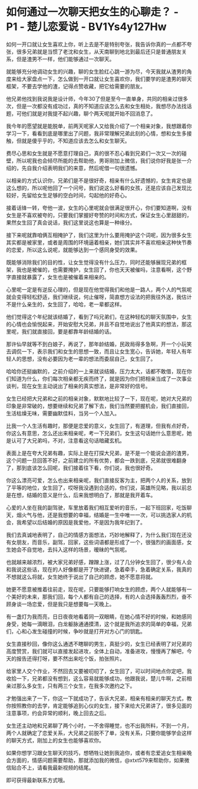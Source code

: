 # 如何通过一次聊天把女生的心聊走？ - P1 - 楚儿恋爱说 - BV1Ys4y127Hw

如何一开口就让女生喜欢上你，听上去是不是特别夸张，我告诉你真的一点都不夸张，很多兄弟就是当惯了老沈和女生，从天南聊到地北到最后还只是普通朋友关系，但是渣男不一样，他们能够通过一次聊天。

就能够充分地调动女生的兴趣，聊的女生脸红心跳一游为尽，今天我就从渣男的角度来给大家盘点一下，怎么做到一开口就让女生喜欢你，我们要学的是渣男的聊天框架，不要去学他的渣，记得点赞收藏，把它给需要的朋友。

他兄弟他找到我说我是设计师，今年30了但是至今一直单身，共同的相亲过很多次，但是一次都没有成功过，真的不知道应该怎么去和女生相处，我想尽办法找话题，可他们就是对我提不起兴趣，聊个两天呢就开始不回消息了。

我今年的愿望就是能脱单，前两天呢家人又给我介绍了一个相亲对象，我想跟着你学习一下，看看到底是哪里出了问题，我非常理解兄弟此刻的心情，想和女生多接触，但就是傻乎乎的，不知道应该去怎么和女生聊天。

费尽心思和女生就是不愿意打理自己，真的很不忍心看到兄弟们一次又一次的碰壁，所以呢我也会倾尽所能的去帮助他，男哥刚加上微信，我们说你好我是张一介绍的，先自我介绍表明我们的来意，然后呢借一句很遗憾。

以相亲的方式认识你，兄弟们是不是很好奇，相亲有什么好遗憾的，女生肯定也是这么想的，所以呢他回了一个问号，我们说这么好看的女孩，还是应该自己发现比较好，先留给女生足够的空白时间，勾起他的好奇心。

接着话锋一转，夸他一波，女生的心里呢就会很满足很开心，你们要知道啊，没有女生是不喜欢被夸的，只要我们掌握好夸赞的时间和方式，保证女生心里甜甜的，果然女生回了真会说话，我们这里说这也算是一种缘分。

接下来呢就靠咱俩互相掩护了，我们这里为什么要用掩护这个词呢，因为很多女生其实都是被家里，或者是周围的环境逼着相亲，她们其实并不喜欢相亲这种快节奏的恋爱，所以这么说呢，就能够达到一个感同身受的效果。

既能够消除我们的目的性，让女生觉得没有什么压力，同时还能够展现兄弟的框架，我也是被催的，也需要掩护，女生回了，你也天天被催吗，注意看啊，这个野字直接就暴露了，女生也是被催着来相亲的。

心里呢一定是有逆反心理的，但是现在他觉得我们和他是一路人，两个人的气氛呢就会变得轻松舒适，我们继续说，何止催呀，简直想方设法的把我往外送，我估计不是什么亲生的，女生回了，哈哈，老一辈都这样。

他们觉得这个年纪就该结婚了，看到了吗兄弟们，在这种轻松的聊天氛围中，女生的心情也会愉悦起来，开始安慰大兄弟，并且不自觉地说出了他真实的想法，那这里呢，我们就直接回，要是都靠年龄结婚的话。

那许仙早就等不到白娘子，再说了，那年龄结婚，民政局得多急啊，开一个小玩笑去调侃一下，表示我们和女生的思想一致，而且让女生宽心，告诉她，年轻人有年轻人的思想，没有必要因为老一辈的想法而委屈自己，女生回了。

哈哈你还挺幽默的，之前介绍的一上来就谈结婚，压力太大，话都不敢借，现在你们知道为什么，你们每次相亲都无疾而终了，就是因为你们把相亲当成了一次事业谈判，现在女生主动说出了相亲的真实想法，是非常好的信号。

女生已经把大兄弟和之前的相亲对象，默默地比较了一下，现在呢，她对大兄弟的印象是非常破的，想要继续和兄弟了解下去，我们当然要把握机会，我们直接回，生活枯燥无味，需要幽默佳料，当另一个人加入。

比我一个人生活有趣时，那便是恋爱的意义，女生回了，有道理，但我有点好奇，你这么有意思，怎么还出来相亲呢，考一下兄弟们，女生这句话她什么意思呢，她是认可了大兄弟吗，不对，注意看这句话暗藏玄机。

表面上是在夸大兄弟有趣，实际上是在打探大兄弟，是不是一个能说会道的渣男，这个问题一旦回答不好，之前建立的所有优势，都会一跌到底，兄弟就很难翻身了，那到底该怎么回呢，我们接着往下看，你们说，我也很好奇。

你这么漂亮可爱，怎么也出来相亲呢，我们直接反客为主，把两个人的关系，放到了平等的地位，女生回了，哎呀我没遇到合适的，你们说，英雄所见略，我以前总是在想，结婚的意义是什么，后来我想明白了，那就是我开着车。

心爱的人坐在我的副驾驶，车里放着我们相互爱听的音乐，一起下班回家，吃饭聊天，烟火气与他，还是我想要的幸福，结婚是一生中唯一一次，可以挑选家人的机会，我希望以后结婚的原因是我爱他，不是因为我年纪到了。

我们去真诚地表明了，自己的情感方面想法，巧妙地解释了，为什么我们现在还没有女朋友，而音乐，副驾，回家，这些词语都是形成了一个，很强烈的画面感，女生她会不自觉地，去抖入这样的场景，暧昧的气氛呢。

也就越来越浓烈，被大家兄弟好感，蹭蹭上涨，过了几分钟女生回了，很少有人会和我说这些话，现在的人好像都是开了快进键，急着牵手，急着确定关系，我真的不想就这么将就，女生她终于说出了自己的顾虑，她不愿意将就。

她更不愿意被推着往前走，现在呢，只要能够打响女生的顾虑，两个人就能够有一个美好的未来，那我们回，每个人都有自己的选择，有的人会选择轰轰烈烈，奋不顾身谈一场恋爱，但是我只是想要每一天晚上。

有一盏灯为我而亮，日日夜夜地看着同一双眼睛，在她心情不好的时候，和她感同身受，她每一滴眼泪，白龙躯脉通通摸清，这个就是我所追求的简单的幸福，兄弟们，心和心发生碰撞的时候，争吵就是打开对方心门的钥匙。

女生直接秒回，像你这么通透不瞎聊的男生，真挺少的，女生已经表明了对兄弟的高度赞赏，我们就可以直接发起进攻，全体上自动，准备进攻，慢慢再了解吧，今天的报告还得打呀，要不然出来吃个饭，拍张照片。

给家里人交个作业，不然回去又要被叨叨了，女生回了，可以时间地点你定吧，我收拾一下，兄弟都没有想到，这么容易就能够成功，他跟我说，楚儿牛啊，之前相亲过那么多女生，只有两三个女生，在我多次邀约之下。

才勉强出来了一下，你这一下就成功了，告诉大兄弟，相亲有相亲的聊天方式，教你按照教你的去学，肯定能够追到心仪的女生，接下来给大兄弟讲了，很多见面的注意事项，约会异常的顺利，晚上回去之后。

女生还主动地和兄弟聊了两个小时，一不舍得睡觉，也不出我所料，不到一个月，两个人就确定了恋爱关系，大兄弟之前脱不了单，没有关系，只要你能够学会这样的聊天方式，刚加上的女生也能够喜欢你。

如果你想学习跟女生聊天的技巧，想牺牲让她到我追你，或者有恋爱追女生相亲晚会方面的，情感问题需要帮助，那就添加我的微信，@xtxt579来帮助你，如果微信贴合不上，请看我最新视频的结尾。

即可获得最新联系方式哦。